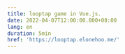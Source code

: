 ```yaml
---
title: looptap game in Vue.js.
date: 2022-04-07T12:00:00.000+08:00
lang: en
duration: 5min
href: 'https://looptap.elonehoo.me/'
---
```


<Title />
